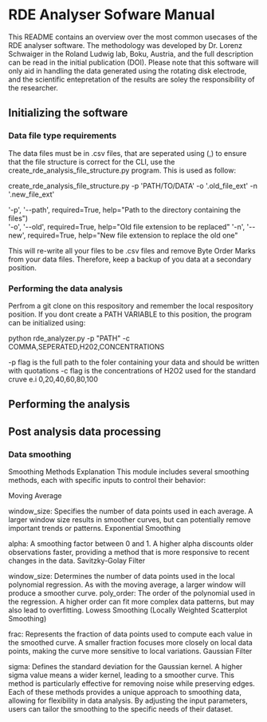 # RDE Analyser Sofware Manual

This README contains an overview over the most common usecases of the RDE analyser software. The methodology was developed by Dr. Lorenz Schwaiger in the Roland Ludwig lab, Boku, Austria, and the full description can be read in the initial publication (DOI). Please note that this software will only aid in handling the data generated using the rotating disk electrode, and the scientific entepretation of the results are soley the responsibility of the researcher. 

## Initializing the software

### Data file type requirements 

The data files must be in .csv files, that are seperated using (,) to ensure that the file structure is correct for the CLI, use the create_rde_analysis_file_structure.py program. This is used as follow:

create_rde_analysis_file_structure.py -p 'PATH/TO/DATA' -o '.old_file_ext' -n '.new_file_ext'

  '-p', '--path', required=True, help="Path to the directory containing the files")<br>
  '-o', '--old', required=True, help="Old file extension to be replaced"
  '-n', '--new', required=True, help="New file extension to replace the old one"

This will re-write all your files to be .csv files and remove Byte Order Marks from your data files. Therefore, keep a backup of you data at a secondary position.  


### Performing the data analysis

Perfrom a git clone on this respository and remember the local respository position. If you dont create a PATH VARIABLE to this position, the program can be initialized using:

python rde_analyzer.py -p "PATH" -c COMMA,SEPERATED,H202,CONCENTRATIONS 

  -p flag is the full path to the foler containing your data and should be written with quotations
  -c flag is the concentrations of H2O2 used for the standard cruve e.i 0,20,40,60,80,100





## Performing the analysis

## Post analysis data processing

### Data smoothing

Smoothing Methods Explanation
This module includes several smoothing methods, each with specific inputs to control their behavior:

Moving Average  

window_size: Specifies the number of data points used in each average. A larger window size results in smoother curves, but can potentially remove important trends or patterns.
Exponential Smoothing

alpha: A smoothing factor between 0 and 1. A higher alpha discounts older observations faster, providing a method that is more responsive to recent changes in the data.
Savitzky-Golay Filter

window_size: Determines the number of data points used in the local polynomial regression. As with the moving average, a larger window will produce a smoother curve.
poly_order: The order of the polynomial used in the regression. A higher order can fit more complex data patterns, but may also lead to overfitting.
Lowess Smoothing (Locally Weighted Scatterplot Smoothing)

frac: Represents the fraction of data points used to compute each value in the smoothed curve. A smaller fraction focuses more closely on local data points, making the curve more sensitive to local variations.
Gaussian Filter

sigma: Defines the standard deviation for the Gaussian kernel. A higher sigma value means a wider kernel, leading to a smoother curve. This method is particularly effective for removing noise while preserving edges.
Each of these methods provides a unique approach to smoothing data, allowing for flexibility in data analysis. By adjusting the input parameters, users can tailor the smoothing to the specific needs of their dataset.
